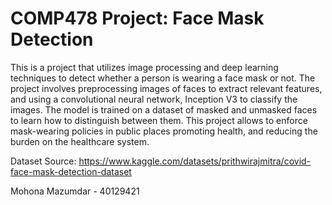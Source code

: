 # COMP478 Project: Face Mask Detection

This is a project that utilizes image processing and deep learning techniques to detect whether a person is wearing a face mask or not. The project involves preprocessing images of faces to extract relevant features, and using a convolutional neural network, Inception V3 to classify the images.  The model is trained on a dataset of masked and unmasked faces to learn how to distinguish between them. This project allows to enforce mask-wearing policies in public places promoting health, and reducing the burden on the healthcare system.

Dataset Source: https://www.kaggle.com/datasets/prithwirajmitra/covid-face-mask-detection-dataset

Mohona Mazumdar - 40129421
 
